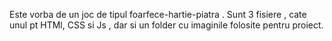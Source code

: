 Este vorba de un joc de tipul foarfece-hartie-piatra . Sunt 3 fisiere , cate unul pt HTMl, CSS si Js , dar si un folder cu imaginile folosite pentru proiect. 
